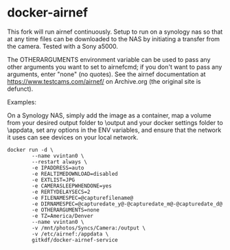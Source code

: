 # docker-airnef

This fork will run airnef continuously.  Setup to run on a synology nas so that at any time files can be downloaded to the NAS by initiating a transfer from the camera.  Tested with a Sony a5000.

The OTHERARGUMENTS environment variable can be used to pass any other arguments you want to set to airnefcmd; if you don't want to pass any arguments, enter "none" (no quotes).  See the airnef documentation at https://www.testcams.com/airnef/ on Archive.org (the original site is defunct).

Examples:

On a Synology NAS, simply add the image as a container, map a volume from your desired output folder to \output and your docker settings folder to \appdata, set any options in the ENV variables, and ensure that the network it uses can see devices on your local network.

```
docker run -d \
        --name vvintan0 \
        --restart always \
        -e IPADDRESS=auto
        -e REALTIMEDOWNLOAD=disabled
        -e EXTLIST=JPG
        -e CAMERASLEEPWHENDONE=yes
        -e RERTYDELAYSECS=2
        -e FILENAMESPEC=@capturefilename@
        -e DIRNAMESPEC=@capturedate_y@-@capturedate_m@-@capturedate_d@
        -e OTHERARGUMENTS=none
        -e TZ=America/Denver
        --name vvintan0 \
        -v /mnt/photos/Syncs/Camera:/output \
        -v /etc/airnef:/appdata \
        gitkdf/docker-airnef-service
```
